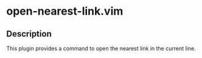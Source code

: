 # open-nearest-link.vim
## Description
This plugin provides a command to open the nearest link in the current line.
